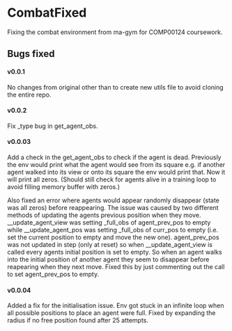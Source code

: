 # CombatFixed
Fixing the combat environment from ma-gym for COMP00124 coursework.

## Bugs fixed

#### v0.0.1
No changes from original other than to create new utils file to avoid cloning the entire repo.

#### v0.0.2
Fix _type bug in get_agent_obs.

#### v0.0.03
Add a check in the get_agent_obs to check if the agent is dead. Previously the env would print what the agent would see from its square e.g. if another agent walked into its view or onto its square the env would print that. Now it will print all zeros. (Should still check for agents alive in a training loop to avoid filling memory buffer with zeros.)

Also fixed an error where agents would appear randomly disappear (state was all zeros) before reappearing. The issue was caused by two different methods of updating the agents previous position when they move. __update_agent_view was setting _full_obs of agent_prev_pos to empty while __update_agent_pos was setting _full_obs of curr_pos to empty (i.e. set the current position to empty and move the new one). agent_prev_pos was not updated in step (only at reset) so when __update_agent_view is called every agents initial position is set to empty. So when an agent walks into the initial position of another agent they seem to disappear before reapearing when they next move. Fixed this by just commenting out the call to set agent_prev_pos to empty.

#### v0.0.04 
Added a fix for the initialisation issue. Env got stuck in an infinite loop when all possible positions to place an agent were full. Fixed by expanding the radius if no free position found after 25 attempts.
